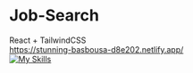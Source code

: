 # Job-Search
React + TailwindCSS
<br/>
https://stunning-basbousa-d8e202.netlify.app/
<br/>
[![My Skills](https://skillicons.dev/icons?i=vite,react,tailwind)](https://skillicons.dev)
